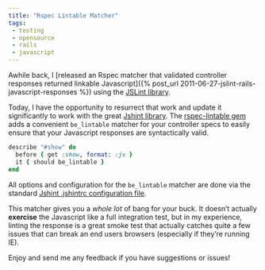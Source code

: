 ```yaml
---
title: "Rspec Lintable Matcher"
tags:
 - testing
 - opensource
 - rails
 - javascript
---
```


Awhile back, I [released an Rspec matcher that validated controller responses returned linkable Javascript]({% post_url 2011-06-27-jslint-rails-javascript-responses %})
using the [JSLint library](http://jslint.com).

Today, I have the opportunity to resurrect that work and update it significantly
to work with the great [Jshint library](http://jshint.com).
The [rspec-lintable gem](https://github.com/wireframe/rspec-lintable) adds a
convenient `be_lintable` matcher for your controller specs to easily ensure
that your Javascript responses are syntactically valid.

```ruby
describe "#show" do
  before { get :show, format: :js }
  it { should be_lintable }
end
```

All options and configuration for the `be_lintable` matcher are done via
the standard [Jshint .jshintrc configuration file](http://www.jshint.com/docs/).

This matcher gives you a *whole lot* of bang for your buck.  It doesn’t
actually **exercise** the Javascript like a full integration test,
but in my experience, linting the response is a great smoke test that
actually catches quite a few issues that can break an end users browsers
(especially if they’re running IE).

Enjoy and send me any feedback if you have suggestions or issues!
